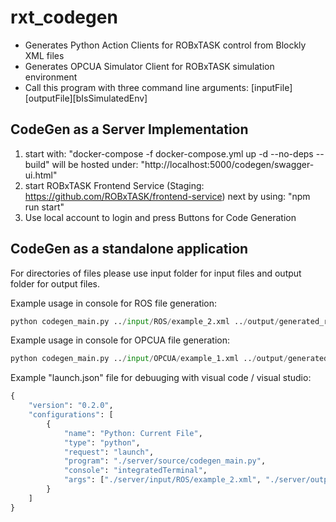# rxt_codegen
- Generates Python Action Clients for ROBxTASK control from Blockly XML files
- Generates OPCUA Simulator Client for ROBxTASK simulation environment
- Call this program with three command line arguments: [inputFile][outputFile][bIsSimulatedEnv]


## CodeGen as a Server Implementation

1) start with: "docker-compose -f docker-compose.yml up -d --no-deps --build"
will be hosted under: "http://localhost:5000/codegen/swagger-ui.html"
2) start ROBxTASK Frontend Service (Staging: https://github.com/ROBxTASK/frontend-service) next by using: "npm run start"
3) Use local account to login and press Buttons for Code Generation


## CodeGen as a standalone application
For directories of files please use input folder for input files and output folder for output files. 

Example usage in console for ROS file generation: 

```python
python codegen_main.py ../input/ROS/example_2.xml ../output/generated_results/ false
```

Example usage in console for OPCUA file generation: 

```python
python codegen_main.py ../input/OPCUA/example_1.xml ../output/generated_results/ true
```

Example "launch.json" file for debuuging with visual code / visual studio:

```python
{
    "version": "0.2.0",
    "configurations": [
        {
            "name": "Python: Current File",
            "type": "python",
            "request": "launch",
            "program": "./server/source/codegen_main.py",
            "console": "integratedTerminal",
            "args": ["./server/input/ROS/example_2.xml", "./server/output/generated_results/", "false"]
        }
    ]
}
```
